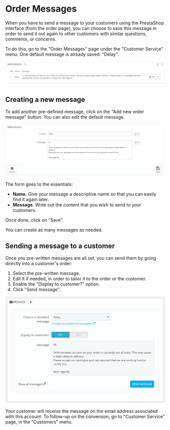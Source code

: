 # Order Messages

When you have to send a message to your customers using the PrestaShop interface (from the order page), you can choose to save this message in order to send it out again to other customers with similar questions, comments, or concerns.

To do this, go to the "Order Messages" page under the "Customer Service" menu. One default message is already saved: "Delay".

![](<../../../.gitbook/assets/23038637 (3) (3) (2).png>)

## Creating a new message <a href="#ordermessages-creatinganewmessage" id="ordermessages-creatinganewmessage"></a>

To add another pre-defined message, click on the "Add new order message" button. You can also edit the default message.

![](<../../../.gitbook/assets/23038638 (3) (3) (2).png>)

The form goes to the essentials:

* **Name**. Give your message a descriptive name so that you can easily find it again later.
* **Message**. Write out the content that you wish to send to your customers.

Once done, click on "Save".

You can create as many messages as needed.

## Sending a message to a customer <a href="#ordermessages-sendingamessagetoacustomer" id="ordermessages-sendingamessagetoacustomer"></a>

Once you pre-written messages are all set, you can send them by going directly into a customer's order:

1. Select the pre-written message.
2. Edit it if needed, in order to tailor it to the order or the customer.
3. Enable the "Display to customer?" option.
4. Click "Send message".

![](<../../../.gitbook/assets/39125026 (3) (3) (2).png>)

Your customer will receive the message on the email address associated with this account. To follow-up on the conversion, go to "Customer Service" page, in the "Customers" menu.
